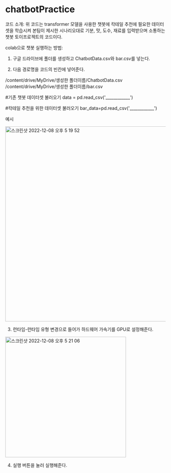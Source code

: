 # chatbotPractice

코드 소개:
위 코드는 transformer 모델을 사용한 챗봇에 칵테일 추천에 필요한 데이터 셋을 학습시켜 본팀이 제시한 시나리오대로 기분, 맛, 도수, 재료를 입력받으며 소통하는 챗봇 토이프로젝트의 코드이다.

colab으로 챗봇 실행하는 방법: 

1. 구글 드라이브에 폴더를 생성하고 ChatbotData.csv와 bar.csv를 넣는다.


2. 다음 경로명을 코드의 빈칸에 넣어준다.

  /content/drive/MyDrive/생성한 폴더이름/ChatbotData.csv
  /content/drive/MyDrive/생성한 폴더이름/bar.csv

  #기존 챗봇 데이터셋 불러오기
  data = pd.read_csv('____________')

  #칵테일 추천을 위한 데이터셋 불러오기
  bar_data=pd.read_csv('____________')

  예시

<img width="613" alt="스크린샷 2022-12-08 오후 5 19 52" src="https://user-images.githubusercontent.com/88281319/206395329-9730f043-d641-413c-99d0-371fe88cc32e.png">


3. 런타임-런타임 유형 변경으로 들어가 하드웨어 가속기를 GPU로 설정해준다.

  <img width="379" alt="스크린샷 2022-12-08 오후 5 21 06" src="https://user-images.githubusercontent.com/88281319/206395534-672a1785-b219-45c9-b8d0-6c8289a3f6fe.png">


4. 실행 버튼을 눌러 실행해준다.
